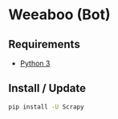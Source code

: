 # Weeaboo (Bot)

## Requirements

* [Python 3](https://python.org)

## Install / Update

``` sh
pip install -U Scrapy
```
